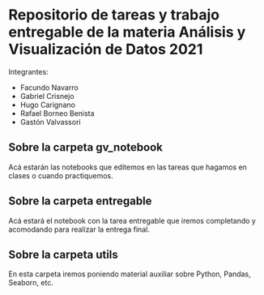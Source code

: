 # Repositorio de tareas y trabajo entregable de la materia Análisis y Visualización de Datos 2021

Integrantes: 
- Facundo Navarro
- Gabriel Crisnejo
- Hugo Carignano
- Rafael Borneo Benista
- Gastón Valvassori

## Sobre la carpeta gv_notebook

Acá estarán las notebooks que editemos en las tareas que hagamos en clases o cuando practiquemos.

## Sobre la carpeta entregable

Acá estará el notebook con la tarea entregable que iremos completando y acomodando para realizar la entrega final.

## Sobre la carpeta utils

En esta carpeta iremos poniendo material auxiliar sobre Python, Pandas, Seaborn, etc. 


